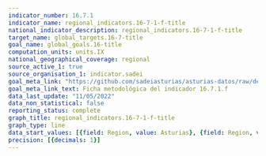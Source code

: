 ```yaml
---
indicator_number: 16.7.1
indicator_name: regional_indicators.16-7-1-f-title
national_indicator_description: regional_indicators.16-7-1-f-title
target_name: global_targets.16-7-title
goal_name: global_goals.16-title
computation_units: units.IX
national_geographical_coverage: regional
source_active_1: true
source_organisation_1: indicator.sadei
goal_meta_link: "https://github.com/sadeiasturias/asturias-datos/raw/develop/descargas/metodologia/16.7.1.f.pdf"
goal_meta_link_text: Ficha metodológica del indicador 16.7.1.f
data_last_update: "11/05/2022"
data_non_statistical: false
reporting_status: complete
graph_title: regional_indicators.16-7-1-f-title
graph_type: line
data_start_values: [{field: Region, value: Asturias}, {field: Region, value: España}]
precision: [{decimals: 1}]
---
```

